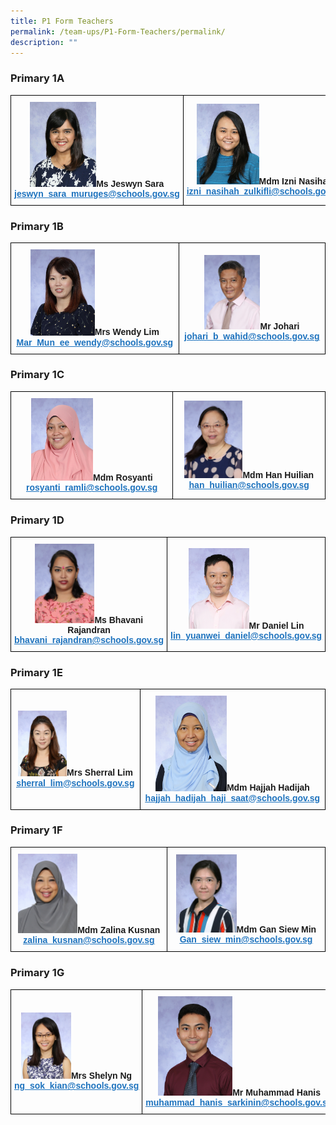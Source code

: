 ```yaml
---
title: P1 Form Teachers
permalink: /team-ups/P1-Form-Teachers/permalink/
description: ""
---
```

### **Primary 1A**

<style type="text/css">
.tg  {border-collapse:collapse;border-spacing:0;}
.tg td{border-color:black;border-style:solid;border-width:1px;font-family:Arial, sans-serif;font-size:14px;
  overflow:hidden;padding:10px 5px;word-break:normal;}
.tg th{border-color:black;border-style:solid;border-width:1px;font-family:Arial, sans-serif;font-size:14px;
  font-weight:normal;overflow:hidden;padding:10px 5px;word-break:normal;}
.tg .tg-f4yw{background-color:#FFF;text-align:center;vertical-align:middle}
.tg .tg-vgmr{background-color:#;text-align:center;vertical-align:middle}
</style>
<table class="tg">
<thead>
  <tr>
    <td colspan="2" class="tg-vgmr"><img style="width:40%" src="/images/Our%20Team%20UPS/P1%20Form%20Teachers/Jeswyn.jpg"><span style="font-weight:bold">Ms Jeswyn Sara</span><br><span style="font-weight:bold"><a rel="noopener noreferrer" target="_blank" href="mailto:jeswyn_sara_muruges@schools.gov.sg"><span style="text-decoration:underline;color:#1E73BE;background-color:transparent">jeswyn_sara_muruges@schools.gov.sg</span></a></span></td>
    <td class="tg-vgmr"><img style="width:40%" src="/images/Our%20Team%20UPS/Malay%20Language%20Teachers/izni.jpg"><span style="font-weight:bold">Mdm Izni Nasihah</span><br><span style="font-weight:bold"><a rel="noopener noreferrer" target="_blank" href="mailto:izni_nasihah_zulkifli@schools.gov.sg"><span style="text-decoration:underline;color:#1E73BE;background-color:transparent">izni_nasihah_zulkifli@schools.gov.sg</span></a></span><br>
		</td>
	</tr>
</thead>
</table>

### **Primary 1B**

<style type="text/css">
.tg  {border-collapse:collapse;border-spacing:0;}
.tg td{border-color:black;border-style:solid;border-width:1px;font-family:Arial, sans-serif;font-size:14px;
  overflow:hidden;padding:10px 5px;word-break:normal;}
.tg th{border-color:black;border-style:solid;border-width:1px;font-family:Arial, sans-serif;font-size:14px;
  font-weight:normal;overflow:hidden;padding:10px 5px;word-break:normal;}
.tg .tg-f4yw{background-color:#FFF;text-align:center;vertical-align:middle}
.tg .tg-vgmr{background-color:#;text-align:center;vertical-align:middle}
</style>
<table class="tg">
<thead>
  <tr>
    <td colspan="2" class="tg-vgmr"><img style="width:40%" src="/images/Our%20Team%20UPS/P1%20Form%20Teachers/mrs%20wendy%20lim-mar%20mun%20ee.jpg"><span style="font-weight:bold">Mrs Wendy Lim</span><br><span style="font-weight:bold"><a rel="noopener noreferrer" target="_blank" href="mailto:Mar_Mun_ee_wendy@schools.gov.sg"><span style="text-decoration:underline;color:#1E73BE;background-color:transparent">Mar_Mun_ee_wendy@schools.gov.sg</span></a></span></td>
    <td class="tg-vgmr"><img style="width:40%" src="/images/Our%20Team%20UPS/PE%20Teachers/mr%20johari%20wahid.jpg"><span style="font-weight:bold">Mr Johari</span><br><span style="font-weight:bold"><a rel="noopener noreferrer" target="_blank" href="mailto:johari_b_wahid@schools.gov.sg"><span style="text-decoration:underline;color:#1E73BE;background-color:transparent">johari_b_wahid@schools.gov.sg</span></a></span><br>
		</td>
	</tr>
</thead>
</table>

### **Primary 1C**

<style type="text/css">
.tg  {border-collapse:collapse;border-spacing:0;}
.tg td{border-color:black;border-style:solid;border-width:1px;font-family:Arial, sans-serif;font-size:14px;
  overflow:hidden;padding:10px 5px;word-break:normal;}
.tg th{border-color:black;border-style:solid;border-width:1px;font-family:Arial, sans-serif;font-size:14px;
  font-weight:normal;overflow:hidden;padding:10px 5px;word-break:normal;}
.tg .tg-f4yw{background-color:#FFF;text-align:center;vertical-align:middle}
.tg .tg-vgmr{background-color:#;text-align:center;vertical-align:middle}
</style>
<table class="tg">
<thead>
  <tr>
    <td colspan="2" class="tg-vgmr"><img style="width:40%" src="/images/Our%20Team%20UPS/P1%20Form%20Teachers/mdm%20rosyanti%20bte%20ramli.jpg"><span style="font-weight:bold">Mdm Rosyanti</span><br><span style="font-weight:bold"><a rel="noopener noreferrer" target="_blank" href="mailto:rosyanti_ramli@schools.gov.sg"><span style="text-decoration:underline;color:#1E73BE;background-color:transparent">rosyanti_ramli@schools.gov.sg</span></a></span></td>
    <td class="tg-vgmr"><img style="width:40%" src="/images/Our%20Team%20UPS/Chinese%20Language%20Teachers/mdm%20han%20hui%20lian.jpg"><span style="font-weight:bold">Mdm Han Huilian</span><br><span style="font-weight:bold"><a rel="noopener noreferrer" target="_blank" href="mailto:han_huilian@schools.gov.sg"><span style="text-decoration:underline;color:#1E73BE;background-color:transparent">han_huilian@schools.gov.sg</span></a></span><br>
		</td>
	</tr>
</thead>
</table>

### **Primary 1D**

<style type="text/css">
.tg  {border-collapse:collapse;border-spacing:0;}
.tg td{border-color:black;border-style:solid;border-width:1px;font-family:Arial, sans-serif;font-size:14px;
  overflow:hidden;padding:10px 5px;word-break:normal;}
.tg th{border-color:black;border-style:solid;border-width:1px;font-family:Arial, sans-serif;font-size:14px;
  font-weight:normal;overflow:hidden;padding:10px 5px;word-break:normal;}
.tg .tg-f4yw{background-color:#FFF;text-align:center;vertical-align:middle}
.tg .tg-vgmr{background-color:#;text-align:center;vertical-align:middle}
</style>
<table class="tg">
<thead>
  <tr>
    <td colspan="2" class="tg-vgmr"><img style="width:40%" src="/images/Our%20Team%20UPS/P1%20Form%20Teachers/ms%20bhavani%20rajandran.jpg"><span style="font-weight:bold">Ms Bhavani Rajandran</span><br><span style="font-weight:bold"><a rel="noopener noreferrer" target="_blank" href="mailto:bhavani_rajandran@schools.gov.sg"><span style="text-decoration:underline;color:#1E73BE;background-color:transparent">bhavani_rajandran@schools.gov.sg</span></a></span></td>
    <td class="tg-vgmr"><img style="width:40%" src="/images/Our%20Team%20UPS/Music%20Teachers/mr%20lin%20yuanwei%20daniel.jpg"><span style="font-weight:bold">Mr Daniel Lin</span><br><span style="font-weight:bold"><a rel="noopener noreferrer" target="_blank" href="mailto:lin_yuanwei_daniel@schools.gov.sg"><span style="text-decoration:underline;color:#1E73BE;background-color:transparent">lin_yuanwei_daniel@schools.gov.sg</span></a></span><br>
		</td>
	</tr>
</thead>
</table>

### **Primary 1E**

<style type="text/css">
.tg  {border-collapse:collapse;border-spacing:0;}
.tg td{border-color:black;border-style:solid;border-width:1px;font-family:Arial, sans-serif;font-size:14px;
  overflow:hidden;padding:10px 5px;word-break:normal;}
.tg th{border-color:black;border-style:solid;border-width:1px;font-family:Arial, sans-serif;font-size:14px;
  font-weight:normal;overflow:hidden;padding:10px 5px;word-break:normal;}
.tg .tg-f4yw{background-color:#FFF;text-align:center;vertical-align:middle}
.tg .tg-vgmr{background-color:#;text-align:center;vertical-align:middle}
</style>
<table class="tg">
<thead>
  <tr>
    <td colspan="2" class="tg-vgmr"><img style="width:40%" src="/images/Our%20Team%20UPS/P1%20Form%20Teachers/mrs%20sherral%20lim.jpg"><span style="font-weight:bold">Mrs Sherral Lim</span><br><span style="font-weight:bold"><a rel="noopener noreferrer" target="_blank" href="mailto:sherral_lim@schools.gov.sg"><span style="text-decoration:underline;color:#1E73BE;background-color:transparent">sherral_lim@schools.gov.sg</span></a></span></td>
    <td class="tg-vgmr"><img style="width:40%" src="/images/Our%20Team%20UPS/Learning%20Support%20Teachers/mdm%20hajjah%20hadijah%20bte%20haji%20sa'at.jpg"><span style="font-weight:bold">Mdm Hajjah Hadijah</span><br><span style="font-weight:bold"><a rel="noopener noreferrer" target="_blank" href="mailto:hajjah_hadijah_haji_saat@schools.gov.sg"><span style="text-decoration:underline;color:#1E73BE;background-color:transparent">hajjah_hadijah_haji_saat@schools.gov.sg</span></a></span><br>
		</td>
	</tr>
</thead>
</table>

### **Primary 1F**

<style type="text/css">
.tg  {border-collapse:collapse;border-spacing:0;}
.tg td{border-color:black;border-style:solid;border-width:1px;font-family:Arial, sans-serif;font-size:14px;
  overflow:hidden;padding:10px 5px;word-break:normal;}
.tg th{border-color:black;border-style:solid;border-width:1px;font-family:Arial, sans-serif;font-size:14px;
  font-weight:normal;overflow:hidden;padding:10px 5px;word-break:normal;}
.tg .tg-f4yw{background-color:#FFF;text-align:center;vertical-align:middle}
.tg .tg-vgmr{background-color:#;text-align:center;vertical-align:middle}
</style>
<table class="tg">
<thead>
  <tr>
    <td colspan="2" class="tg-vgmr"><img style="width:40%" src="/images/Our%20Team%20UPS/P1%20Form%20Teachers/mdm%20zalina%20bte%20kusnan.jpg"><span style="font-weight:bold">Mdm Zalina Kusnan</span><br><span style="font-weight:bold"><a rel="noopener noreferrer" target="_blank" href="mailto:zalina_kusnan@schools.gov.sg"><span style="text-decoration:underline;color:#1E73BE;background-color:transparent">zalina_kusnan@schools.gov.sg</span></a></span></td>
    <td class="tg-vgmr"><img style="width:40%" src="/images/Our%20Team%20UPS/Chinese%20Language%20Teachers/Siew%20Min.jpg"><span style="font-weight:bold">Mdm Gan Siew Min</span><br><span style="font-weight:bold"><a rel="noopener noreferrer" target="_blank" href="mailto:Gan_siew_min@schools.gov.sg"><span style="text-decoration:underline;color:#1E73BE;background-color:transparent">Gan_siew_min@schools.gov.sg</span></a></span><br>
		</td>
	</tr>
</thead>
</table>

### **Primary 1G**

<style type="text/css">
.tg  {border-collapse:collapse;border-spacing:0;}
.tg td{border-color:black;border-style:solid;border-width:1px;font-family:Arial, sans-serif;font-size:14px;
  overflow:hidden;padding:10px 5px;word-break:normal;}
.tg th{border-color:black;border-style:solid;border-width:1px;font-family:Arial, sans-serif;font-size:14px;
  font-weight:normal;overflow:hidden;padding:10px 5px;word-break:normal;}
.tg .tg-f4yw{background-color:#FFF;text-align:center;vertical-align:middle}
.tg .tg-vgmr{background-color:#;text-align:center;vertical-align:middle}
</style>
<table class="tg">
<thead>
  <tr>
    <td colspan="2" class="tg-vgmr"><img style="width:40%" src="/images/Our%20Team%20UPS/P1%20Form%20Teachers/mdm%20shelyn%20ng%20sok%20kian%20(huang%20shujuan).jpg"><span style="font-weight:bold">Mrs Shelyn Ng</span><br><span style="font-weight:bold"><a rel="noopener noreferrer" target="_blank" href="mailto:ng_sok_kian@schools.gov.sg"><span style="text-decoration:underline;color:#1E73BE;background-color:transparent">ng_sok_kian@schools.gov.sg</span></a></span></td>
    <td class="tg-vgmr"><img style="width:40%" src="/images/Our%20Team%20UPS/PE%20Teachers/mr%20muhammad%20hanis%20bin%20sarkinin.jpg"><span style="font-weight:bold">Mr Muhammad Hanis</span><br><span style="font-weight:bold"><a rel="noopener noreferrer" target="_blank" href="mailto:muhammad_hanis_sarkinin@schools.gov.sg"><span style="text-decoration:underline;color:#1E73BE;background-color:transparent">muhammad_hanis_sarkinin@schools.gov.sg</span></a></span><br>
		</td>
	</tr>
</thead>
</table>